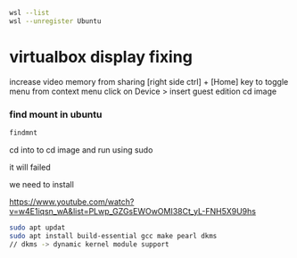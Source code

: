 ```bash
wsl --list
wsl --unregister Ubuntu
```

# virtualbox display fixing 
increase video memory from sharing 
[right side ctrl] + [Home] key to toggle menu from context menu
click on Device > insert guest edition cd image


### find mount in ubuntu

```bash
findmnt

```
cd into to cd image and run using sudo 

it will failed 

we need to install 

https://www.youtube.com/watch?v=w4E1iqsn_wA&list=PLwp_GZGsEWOwOMI38Ct_yL-FNH5X9U9hs

```bash
sudo apt updat
sudo apt install build-essential gcc make pearl dkms 
// dkms -> dynamic kernel module support 
```


